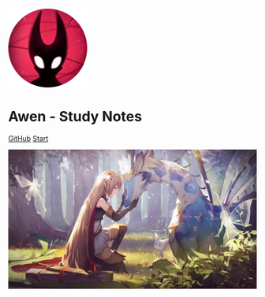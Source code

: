 <!-- _coverpage.md -->

![logo](image/Logo.png)

# **Awen - Study Notes**

[GitHub](https://github.com/YlAwen)
[Start](./README.md)

<!-- 背景图片 -->

![](image/bg.jpg)

